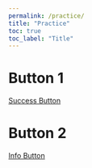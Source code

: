 ```yaml
---
permalink: /practice/
title: "Practice"
toc: true
toc_label: "Title"
---
```


# Button 1
<a href="#" class="btn btn--success">Success Button</a>

# Button 2
<a href="#" class="btn btn--info">Info Button</a>



